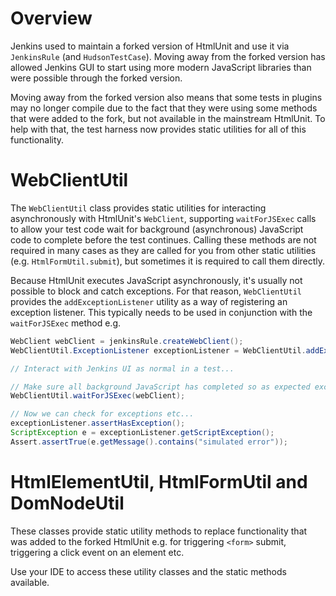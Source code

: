 # Overview
Jenkins used to maintain a forked version of HtmlUnit and use it via `JenkinsRule` (and `HudsonTestCase`). Moving
away from the forked version has allowed Jenkins GUI to start using more modern JavaScript libraries than were
possible through the forked version.

Moving away from the forked version also means that some tests in plugins may no longer compile due to the
fact that they were using some methods that were added to the fork, but not available in the mainstream HtmlUnit.
To help with that, the test harness now provides static utilities for all of this functionality.

# WebClientUtil
The `WebClientUtil` class provides static utilities for interacting asynchronously with HtmlUnit's `WebClient`,
supporting `waitForJSExec` calls to allow your test code wait for background (asynchronous) JavaScript code to complete
before the test continues. Calling these methods are not required in many cases as they are called for you from
other static utilities (e.g. `HtmlFormUtil.submit`), but sometimes it is required to call them directly.

Because HtmlUnit executes JavaScript asynchronously, it's usually not possible to block and catch exceptions. For
that reason, `WebClientUtil` provides the `addExceptionListener` utility as a way of registering an exception listener.
This typically needs to be used in conjunction with the `waitForJSExec` method e.g.

```java
WebClient webClient = jenkinsRule.createWebClient();
WebClientUtil.ExceptionListener exceptionListener = WebClientUtil.addExceptionListener(webClient);

// Interact with Jenkins UI as normal in a test...

// Make sure all background JavaScript has completed so as expected exceptions have been thrown.
WebClientUtil.waitForJSExec(webClient);

// Now we can check for exceptions etc...
exceptionListener.assertHasException();
ScriptException e = exceptionListener.getScriptException();
Assert.assertTrue(e.getMessage().contains("simulated error"));
```

# HtmlElementUtil, HtmlFormUtil and DomNodeUtil 
These classes provide static utility methods to replace functionality that was added to the forked HtmlUnit e.g.
for triggering `<form>` submit, triggering a click event on an element etc.

Use your IDE to access these utility classes and the static methods available.